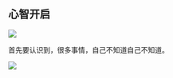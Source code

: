 ## 心智开启
![](http://p4hi9syd4.bkt.clouddn.com/2018-03-30-180330zhishiquan.jpg)

首先要认识到，很多事情，自己不知道自己不知道。

![](http://p4hi9syd4.bkt.clouddn.com/2018-03-30-005845.jpg)


